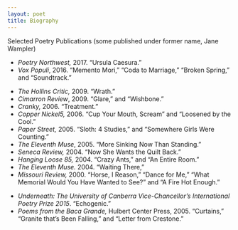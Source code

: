 ```yaml
---
layout: poet
title: Biography
---
```



<p>Selected Poetry Publications<a name="_Hlk497917793" id="_Hlk497917793"> (some  published under former name, Jane Wampler)</a></p>

<ul>
  <li><em>Poetry  Northwest,</em> 2017. &ldquo;Ursula  Caesura.&rdquo; </li>
  <li><em>Vox Populi</em>, 2016. &ldquo;Memento Mori,&rdquo; &ldquo;Coda to Marriage,&rdquo; &ldquo;Broken Spring,&rdquo; and  &ldquo;Soundtrack.&rdquo;</li>
</ul>
<ul>
  <li><em>The Hollins  Critic, </em>2009. &ldquo;Wrath.&rdquo;</li>
  <li><em>Cimarron  Review</em>, 2009. &ldquo;Glare,&rdquo; and &ldquo;Wishbone.&rdquo;</li>
  <li><em>Cranky, </em>2006. &ldquo;Treatment.&rdquo;</li>
  <li><em>Copper  Nickel5, </em>2006. &ldquo;Cup Your Mouth, Scream&rdquo; and &ldquo;Loosened by the Cool.&rdquo;</li>
  <li><em>Paper Street, </em>2005.  &ldquo;Sloth: 4 Studies,&rdquo; and &ldquo;Somewhere Girls Were Counting.&rdquo;</li>
  <li><em>The Eleventh  Muse</em>,  2005. &ldquo;More Sinking Now Than Standing.&rdquo;</li>
  <li><em>Seneca  Review, </em>2004. &ldquo;Now She Wants the Quilt Back.&rdquo;</li>
  <li><em>Hanging Loose  85, </em>2004.  &ldquo;Crazy Ants,&rdquo; and &ldquo;An Entire Room.&rdquo;</li>
  <li><em>The Eleventh  Muse. </em>2004. &ldquo;Waiting There,&rdquo;</li>
  <li><em>Missouri  Review, </em>2000. &ldquo;Horse, I Reason,&rdquo; &ldquo;Dance for Me,&rdquo; &ldquo;What Memorial Would You  Have Wanted to See?&rdquo; and &ldquo;A Fire Hot Enough.&rdquo;        </li>
</ul>

<ul>
  <li><em>Underneath:  The University of Canberra Vice-Chancellor&rsquo;s International Poetry Prize 2015</em>.  &ldquo;Echogenic.&rdquo; </li>
  <li><em>Poems from  the Baca Grande, </em>Hulbert Center Press, 2005. &ldquo;Curtains,&rdquo; &ldquo;Granite that&rsquo;s Been  Falling,&rdquo; and &ldquo;Letter from Crestone.&rdquo;</li>
</ul>
